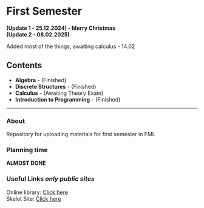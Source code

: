 # First Semester
**(Update 1 - 25.12.2024) - Merry Christmas** \
**(Update 2 - 08.02.2025)**

Added most of the things, awaiting calculus - 14.02

## Contents

- **Algebra** - (Finished)
- **Discrete Structures** - (Finished) 
- **Calculus** - (Awaiting Theory Exam)
- **Introduction to Programming** - (Finished)
  
---

### About

Repository for uploading materials for first semester in FMI.

### Planning time

**ALMOST DONE**

### Useful Links *only public sites*

Online library: [Click here](https://debian.fmi.uni-sofia.bg/study/index.html) \
Skelet Site: [Click here](https://skelet.ludost.net/)
